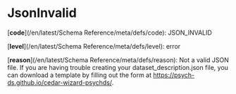 # JsonInvalid

[**code**](/en/latest/Schema Reference/meta/defs/code): JSON_INVALID

[**level**](/en/latest/Schema Reference/meta/defs/level): error

[**reason**](/en/latest/Schema Reference/meta/defs/reason): Not a valid JSON file. If you are having trouble creating your dataset_description.json file, you can download a template by filling out the form at https://psych-ds.github.io/cedar-wizard-psychds/.